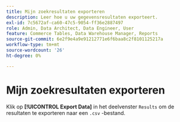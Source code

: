 ```yaml
---
title: Mijn zoekresultaten exporteren
description: Leer hoe u uw gegevensresultaten exporteert.
exl-id: 7c5672af-ca60-47c5-9054-ff36e2887497
role: Admin, Data Architect, Data Engineer, User
feature: Commerce Tables, Data Warehouse Manager, Reports
source-git-commit: 6e2f9e4a9e91212771e6f6baa8c2f8101125217a
workflow-type: tm+mt
source-wordcount: '26'
ht-degree: 0%

---
```


# Mijn zoekresultaten exporteren

Klik op **[!UICONTROL Export Data]** in het deelvenster `Results` om de resultaten te exporteren naar een `.csv` -bestand.

